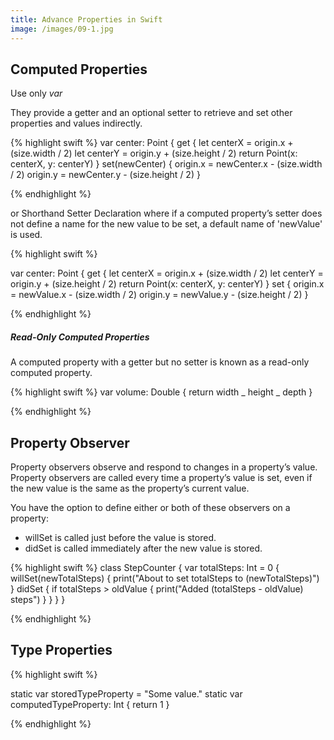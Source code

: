 ```yaml
---
title: Advance Properties in Swift
image: /images/09-1.jpg
---
```


## Computed Properties

Use only _var_

They provide a getter and an optional setter to retrieve and set other properties and values indirectly.

{% highlight swift %}
var center: Point {
get {
let centerX = origin.x + (size.width / 2)
let centerY = origin.y + (size.height / 2)
return Point(x: centerX, y: centerY)
}
set(newCenter) {
origin.x = newCenter.x - (size.width / 2)
origin.y = newCenter.y - (size.height / 2)
}

{% endhighlight %}

or Shorthand Setter Declaration where if a computed property’s setter does not define a name for the new value to be set, a default name of 'newValue' is used.

{% highlight swift %}

var center: Point {
get {
let centerX = origin.x + (size.width / 2)
let centerY = origin.y + (size.height / 2)
return Point(x: centerX, y: centerY)
}
set {
origin.x = newValue.x - (size.width / 2)
origin.y = newValue.y - (size.height / 2)
}

{% endhighlight %}

##### Read-Only Computed Properties

A computed property with a getter but no setter is known as a read-only computed property.

{% highlight swift %}
var volume: Double {
return width _ height _ depth
}

{% endhighlight %}

## Property Observer

Property observers observe and respond to changes in a property’s value. Property observers are called every time a property’s value is set, even if the new value is the same as the property’s current value.

You have the option to define either or both of these observers on a property:

- willSet is called just before the value is stored.
- didSet is called immediately after the new value is stored.

{% highlight swift %}
class StepCounter {
var totalSteps: Int = 0 {
willSet(newTotalSteps) {
print("About to set totalSteps to \(newTotalSteps)")
}
didSet {
if totalSteps > oldValue {
print("Added \(totalSteps - oldValue) steps")
}
}
}
}

{% endhighlight %}

## Type Properties

{% highlight swift %}

static var storedTypeProperty = "Some value."
static var computedTypeProperty: Int {
return 1
}

{% endhighlight %}
